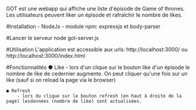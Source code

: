 GOT est une webapp qui affiche une liste d'épisode de Game of thrones.
Les utilisateurs peuvent liker un épisode et rafraîchir le nombre de likes.

#Installation
	- NodeJs
	- module npm:  expressjs et body-parser

#Lancer le serveur
	node got-server.js

#Utilisation
	L'application est accessible aux urls: http://localhost:3000/ ou http://localhost:3000/index.html

#Fonctionnalités
	● Like
		- lors d'un clique sur le bouton like d'un épisode le nombre de like de cedernier augmente.
		  On peut cliquer qu'une fois sur un like (sauf si on reload la page via le browser)

	● Refresh
		- lors du clique sur le bouton refresh (en haut à droite de la page) lesdonnées (nombre de like) sont actualisées.

